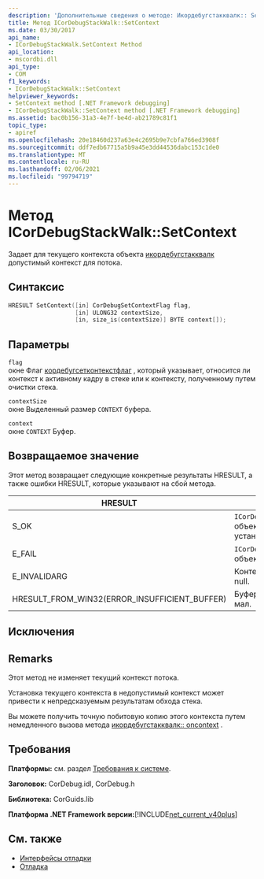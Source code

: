```yaml
---
description: 'Дополнительные сведения о методе: Икордебугстакквалк:: SetContext'
title: Метод ICorDebugStackWalk::SetContext
ms.date: 03/30/2017
api_name:
- ICorDebugStackWalk.SetContext Method
api_location:
- mscordbi.dll
api_type:
- COM
f1_keywords:
- ICorDebugStackWalk::SetContext
helpviewer_keywords:
- SetContext method [.NET Framework debugging]
- ICorDebugStackWalk::SetContext method [.NET Framework debugging]
ms.assetid: bac0b156-31a3-4e7f-be4d-ab21789c81f1
topic_type:
- apiref
ms.openlocfilehash: 20e18460d237a63e4c2695b9e7cbfa766ed3908f
ms.sourcegitcommit: ddf7edb67715a5b9a45e3dd44536dabc153c1de0
ms.translationtype: MT
ms.contentlocale: ru-RU
ms.lasthandoff: 02/06/2021
ms.locfileid: "99794719"
---
```

# <a name="icordebugstackwalksetcontext-method"></a>Метод ICorDebugStackWalk::SetContext

Задает для текущего контекста объекта [икордебугстакквалк](icordebugstackwalk-interface.md) допустимый контекст для потока.  
  
## <a name="syntax"></a>Синтаксис  
  
```cpp  
HRESULT SetContext([in] CorDebugSetContextFlag flag,  
                   [in] ULONG32 contextSize,  
                   [in, size_is(contextSize)] BYTE context[]);  
```  
  
## <a name="parameters"></a>Параметры  

 `flag`  
 окне Флаг [кордебугсетконтекстфлаг](cordebugsetcontextflag-enumeration.md) , который указывает, относится ли контекст к активному кадру в стеке или к контексту, полученному путем очистки стека.  
  
 `contextSize`  
 окне Выделенный размер `CONTEXT` буфера.  
  
 `context`  
 окне `CONTEXT` Буфер.  
  
## <a name="return-value"></a>Возвращаемое значение  

 Этот метод возвращает следующие конкретные результаты HRESULT, а также ошибки HRESULT, которые указывают на сбой метода.  
  
|HRESULT|Описание:|  
|-------------|-----------------|  
|S_OK|`ICorDebugStackWalk`Контекст объекта успешно установлен.|  
|E_FAIL|`ICorDebugStackWalk`Контекст объекта не задан.|  
|E_INVALIDARG|Контекст имеет значение null.|  
|HRESULT_FROM_WIN32(ERROR_INSUFFICIENT_BUFFER)|Буфер контекста слишком мал.|  
  
## <a name="exceptions"></a>Исключения  
  
## <a name="remarks"></a>Remarks  

 Этот метод не изменяет текущий контекст потока.  
  
 Установка текущего контекста в недопустимый контекст может привести к непредсказуемым результатам обхода стека.  
  
 Вы можете получить точную побитовую копию этого контекста путем немедленного вызова метода [икордебугстакквалк:: oncontext](icordebugstackwalk-getcontext-method.md) .  
  
## <a name="requirements"></a>Требования  

 **Платформы:** см. раздел [Требования к системе](../../get-started/system-requirements.md).  
  
 **Заголовок:** CorDebug.idl, CorDebug.h  
  
 **Библиотека:** CorGuids.lib  
  
 **Платформа .NET Framework версии:**[!INCLUDE[net_current_v40plus](../../../../includes/net-current-v40plus-md.md)]  
  
## <a name="see-also"></a>См. также

- [Интерфейсы отладки](debugging-interfaces.md)
- [Отладка](index.md)
